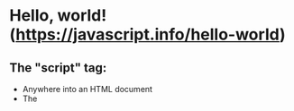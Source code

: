 # **Hello, world!** (https://javascript.info/hello-world)

## The "script" tag:

-   Anywhere into an HTML document
-   The <code><script></code> tag contains Javascript code which is automatically executed when the browser processes the tag.

## Modern markup:

The <code><script></code> tag has a few attributes that are rarely used nowadays but can still be found in old code:

-   **The <code>type</code> attribute <code><script type=...></code>:**
    The old HTML standard, HTML4, required a script to have a type (type="text/javascript"). It's not required anymore.
    The modern HTML standard totally changed the meaning of this attribute. Now, it can be used for javascript modules.
-   **The <code>language</code> attribute <code><script language=...></code>:**
    This attributes was meant to show the language of the script (Javascript is default).
    There is no need to use it.
-   **Comment before and after scripts.**

## External scripts:

Script files are attached to HTML with the <code>scr</code> attribute:

```html
<script scr="/path/to/script.js"></script
```

Here, <code>/path/to/script.js</code> is an absolute path to the script from the site root. One can also provide a relative path from the current page.

We can give a full URL as well. For instance:

```html
<script scr="https://cdnjs.cloudflare.com/ajax/libs/lodash.js/4.17.11/lodash.js"></script>
```

To attach several script, use multiple tags:

```html
<script src="/js/script1.js"></script>
<script src="/js/script2.js"></script>
…
```

<div class="boxed">
    <b><span color="#4b94be">\e838</span> Please note:</b>
    As a rules, only the simplest scripts are put into HTML. More complex ones reside in separate files.
    The benefit of a separate files is that the browser will download it and store it in its cache.
    Other pages that reference the same script will take it from the cache instead of downloading it, so the file is actually downloaded only once.
    The reduces traffic and makes pages faster.
</div>

<div class="boxed">
    <b><span color="#df6e41">\e83a</span> If <code>src</code> is set, the script content is ignored</b>
</div>
